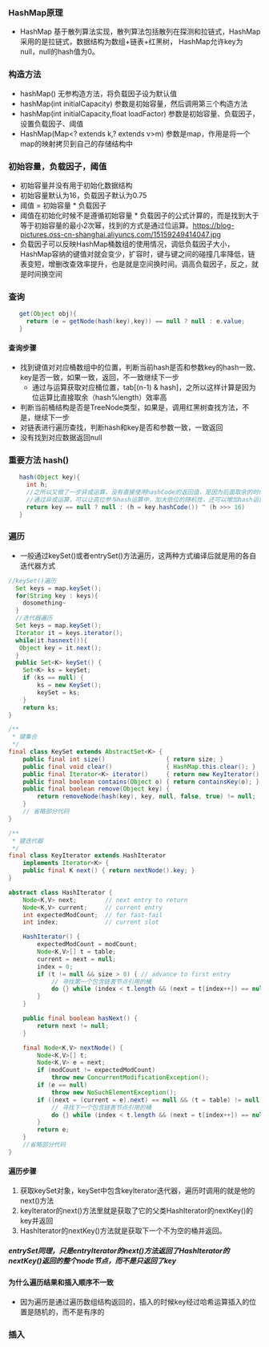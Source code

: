 ### HashMap原理
- HashMap 基于散列算法实现，散列算法包括散列在探测和拉链式，HashMap采用的是拉链式，数据结构为数组+链表+红黑树， HashMap允许key为null，null的hash值为0。

### 构造方法
- hashMap() 无参构造方法，将负载因子设为默认值
- hashMap(int initialCapacity) 参数是初始容量，然后调用第三个构造方法
- hashMap(int initialCapacity,float loadFactor) 参数是初始容量、负载因子，设置负载因子、阈值
- HashMap(Map<? extends k,? extends v>m) 参数是map，作用是将一个map的映射拷贝到自己的存储结构中

### 初始容量，负载因子，阈值
- 初始容量并没有用于初始化数据结构
- 初始容量默认为16，负载因子默认为0.75
- 阈值 = 初始容量 * 负载因子
- 阈值在初始化时候不是遵循初始容量 * 负载因子的公式计算的，而是找到大于等于初始容量的最小2次幂，找到的方式是通过位运算。https://blog-pictures.oss-cn-shanghai.aliyuncs.com/15159249414047.jpg
- 负载因子可以反映HashMap桶数组的使用情况，调低负载因子大小，HashMap容纳的键值对就会变少，扩容时，键与键之间的碰撞几率降低，链表变短，增删改查效率提升，也是就是空间换时间。调高负载因子，反之，就是时间换空间

### 查询
 ```Java
    get(Object obj){
      return (e = getNode(hash(key),key)) == null ? null : e.value;
    } 
 ```
 #### 查询步骤
- 找到键值对对应桶数组中的位置，判断当前hash是否和参数key的hash一致、key是否一致，如果一致，返回，不一致继续下一步
   - 通过与运算获取对应桶位置，tab[(n-1) & hash]，之所以这样计算是因为位运算比直接取余（hash%length）效率高
- 判断当前桶结构是否是TreeNode类型，如果是，调用红黑树查找方法，不是，继续下一步
- 对链表进行遍历查找，判断hash和key是否和参数一致，一致返回
- 没有找到对应数据返回null

### 重要方法 hash()
```Java
   hash(Object key){
     int h;
     //之所以又做了一步异或运算，没有直接使用hashCode的返回值，是因为后面取余的时候是和length取余，length一般不会太大，会导致取余的时候基本用的是低位运算，高位不参与运算，
     //通过异或运算，可以让高位参与hash运算中，加大低位的随机性，还可以增加hash运算的复杂度。之所以是右移16位，是因为hashCode()生成的hash值是int类型，32位，前16位是高位，后16位是低位
     return key == null ? null : (h = key.hashCode()) ^ (h >>> 16)
   }
```
### 遍历
- 一般通过keySet()或者entrySet()方法遍历，这两种方式编译后就是用的各自迭代器方式
~~~Java
//keySet()遍历
  Set keys = map.keySet();
  for(String key : keys){
    dosomething~
  }
  //迭代器遍历
  Set keys = map.keySet();
  Iterator it = keys.iterator();
  while(it.hasnext()){
   Object key = it.next();
  }
  public Set<K> keySet() {
    Set<K> ks = keySet;
    if (ks == null) {
        ks = new KeySet();
        keySet = ks;
    }
    return ks;
}

/**
 * 键集合
 */
final class KeySet extends AbstractSet<K> {
    public final int size()                 { return size; }
    public final void clear()               { HashMap.this.clear(); }
    public final Iterator<K> iterator()     { return new KeyIterator(); }
    public final boolean contains(Object o) { return containsKey(o); }
    public final boolean remove(Object key) {
        return removeNode(hash(key), key, null, false, true) != null;
    }
    // 省略部分代码
}

/**
 * 键迭代器
 */
final class KeyIterator extends HashIterator 
    implements Iterator<K> {
    public final K next() { return nextNode().key; }
}

abstract class HashIterator {
    Node<K,V> next;        // next entry to return
    Node<K,V> current;     // current entry
    int expectedModCount;  // for fast-fail
    int index;             // current slot

    HashIterator() {
        expectedModCount = modCount;
        Node<K,V>[] t = table;
        current = next = null;
        index = 0;
        if (t != null && size > 0) { // advance to first entry 
            // 寻找第一个包含链表节点引用的桶
            do {} while (index < t.length && (next = t[index++]) == null);
        }
    }

    public final boolean hasNext() {
        return next != null;
    }

    final Node<K,V> nextNode() {
        Node<K,V>[] t;
        Node<K,V> e = next;
        if (modCount != expectedModCount)
            throw new ConcurrentModificationException();
        if (e == null)
            throw new NoSuchElementException();
        if ((next = (current = e).next) == null && (t = table) != null) {
            // 寻找下一个包含链表节点引用的桶
            do {} while (index < t.length && (next = t[index++]) == null);
        }
        return e;
    }
    //省略部分代码
}
~~~
#### 遍历步骤
1. 获取keySet对象，keySet中包含keyIterator迭代器，遍历时调用的就是他的next()方法
2. keyIterator的next()方法里就是获取了它的父类HashIterator的nextKey()的key并返回
3. HashIterator的nextKey()方法就是获取下一个不为空的桶并返回。

##### entrySet同理，只是entryIterator的next()方法返回了HashIterator的nextKey()返回的整个node节点，而不是只返回了key

#### 为什么遍历结果和插入顺序不一致
- 因为遍历是通过遍历数组结构返回的，插入的时候key经过哈希运算插入的位置是随机的，而不是有序的

### 插入
